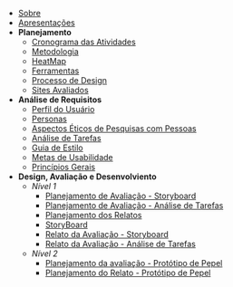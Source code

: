 - [Sobre](/README)
- [Apresentações](apresentacoes.md)
- **Planejamento**
  - [Cronograma das Atividades](planejamento/cronograma.md)
  - [Metodologia](planejamento/metodologia.md)
  - [HeatMap](planejamento/heatmap.md)
  - [Ferramentas](planejamento/ferramentas.md)
  - [Processo de Design](planejamento/processoDesign.md)
  - [Sites Avaliados](planejamento/sitesAvaliados.md)
- **Análise de Requisitos**
  - [Perfil do Usuário](analise_de_requisitos/perfil_do_usuario.md)
  - [Personas](analise_de_requisitos/personas.md)
  - [Aspectos Éticos de Pesquisas com Pessoas](analise_de_requisitos/aspectos_eticos.md)
  - [Análise de Tarefas](analise_de_requisitos/analise_de_tarefas.md)
  - [Guia de Estilo](analise_de_requisitos/guia_de_estilo.md)
  - [Metas de Usabilidade](analise_de_requisitos/metas_de_usabilidade.md)
  - [Princípios Gerais](analise_de_requisitos/principios_gerais.md)
- **Design, Avaliação e Desenvolviento**
  - _Nível 1_
    - [Planejamento de Avaliação - Storyboard](nivel1/planejamento_avaliacao_storyboard.md)
    - [Planejamento de Avaliação - Análise de Tarefas](nivel1/planejamento_analise_tarefas.md)
    - [Planejamento dos Relatos](nivel1/planejamento_relato_storyboard_analise_tarefa.md)
    - [StoryBoard](nivel1/storyboard.md)
    - [Relato da Avaliação - Storyboard](nivel1/avaliacao_storyboard.md)
    - [Relato da Avaliação - Análise de Tarefas](nivel1/entrevista_analise_tarefas.md)
  - _Nível 2_
    - [Planejamento da avaliação - Protótipo de Pepel](nivel2/planejamento_avaliacao_prototipo_papel.md)
    - [Planejamento do Relato - Protótipo de Pepel](nivel2/planejamento_relato_prototipo_de_papel.md)
    